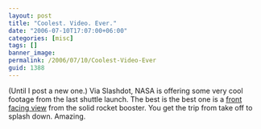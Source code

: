 ```yaml
---
layout: post
title: "Coolest. Video. Ever."
date: "2006-07-10T17:07:00+06:00"
categories: [misc]
tags: []
banner_image: 
permalink: /2006/07/10/Coolest-Video-Ever
guid: 1388
---
```


(Until I post a new one.) Via Slashdot, NASA is offering some very cool footage from the last shuttle launch. The best is the best one is a <a href="http://mfile.akamai.com/18566/wmv/etouchsyst2.download.akamai.com/18355/wm.nasa-global/sts-121/right_aft_srb_camera.asx">front facing view</a> from the solid rocket booster. You get the trip from take off to splash down. Amazing.